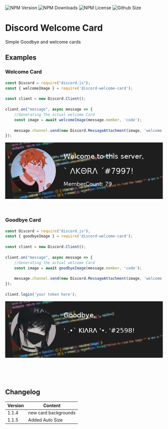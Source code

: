 ![NPM Version](https://img.shields.io/npm/v/discord-welcome-card?color=00DEC8&style=for-the-badge)
![NPM Downloads](https://img.shields.io/npm/dt/discord-welcome-card?color=00DEC8&style=for-the-badge)
![NPM License](https://img.shields.io/npm/l/discord-welcome-card?color=00DEC8&style=for-the-badge)
![Github Size](https://img.shields.io/github/repo-size/AKORA-Studios/DiscordWelcomeCard?color=00DEC8&label=SIZE&style=for-the-badge)

#  Discord Welcome Card
Simple Goodbye and welcome cards

## Examples
###  Welcome Card
```javascript
const Discord = require("discord.js");
const { welcomeImage } = require('discord-welcome-card');

const client = new Discord.Client();

client.on("message", async message => {
    //Generating the actual welcome Card
    const image = await welcomeImage(message.member, 'code');

    message.channel.send(new Discord.MessageAttachment(image, 'welcome.png'))
});

```
![Image](examples/welcome.png)

<br />


###  Goodbye Card
```javascript
const Discord = require("discord.js");
const { goodbyeImage } = require('discord-welcome-card');

const client = new Discord.Client();

client.on("message", async message => {
    //Generating the actual welcome Card
    const image = await goodbyeImage(message.member, 'code');

    message.channel.send(new Discord.MessageAttachment(image, 'welcome.png'))
});

client.login('your token here');
```
![Image](examples/goodbye.png)

<br /><br /><br />



##  Changelog
| Version  | Content |
| ------------- | ------------- |
| 1.1.4  | new card backgrounds  |
| 1.1.5  | Added Auto Size  |

